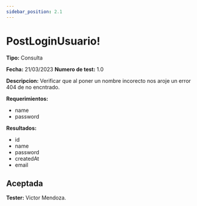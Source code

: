 ```yaml
---
sidebar_position: 2.1
---
```


# PostLoginUsuario!

**Tipo:** Consulta

**Fecha:** 21/03/2023  **Numero de test:** 1.0

**Descripcion:** Verificar que al poner un nombre incorecto nos aroje un error 404 de no encntrado.

**Requerimientos:** 
- name
- password

**Resultados:**
- id
- name
- password
- createdAt
- email 

## Aceptada

**Tester:** Victor Mendoza.